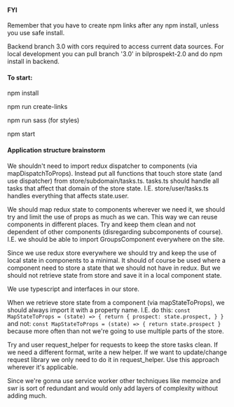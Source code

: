 #### FYI

Remember that you have to create npm links after any npm install, unless you use safe install.

Backend branch 3.0 with cors required to access current data sources. For local development you can pull branch '3.0' in bilprospekt-2.0 and do npm install in backend.


#### To start:

npm install

npm run create-links

npm run sass (for styles)

npm start

#### Application structure brainstorm

We shouldn't need to import redux dispatcher to components (via mapDispatchToProps). Instead put all functions that touch store state (and use dispatcher) from store/subdomain/tasks.ts. tasks.ts should handle all tasks that affect that domain of the store state. I.E. store/user/tasks.ts handles everything that affects state.user.

We should map redux state to components wherever we need it, we should try and limit the use of props as much as we can. This way we can reuse components in different places. Try and keep them clean and not dependent of other components (disregarding subcomponents of course). I.E. we should be able to import GroupsComponent everywhere on the site.

Since we use redux store everywhere we should try and keep the use of local state in components to a minimal. It should of course be used where a component need to store a state that we should not have in redux. But we should not retrieve state from store and save it in a local component state.

We use typescript and interfaces in our store.

When we retrieve store state from a component (via mapStateToProps), we should always import it with a property name. I.E. do this:
`const MapStateToProps = (state) => {
    return {
        prospect: state.prospect,
    }
}`
and not:
`const MapStateToProps = (state) => {
     return state.prospect
 }` 
because more often than not we're going to use multiple parts of the store.

Try and user request_helper for requests to keep the store tasks clean. If we need a different format, write a new helper. If we want to update/change request library we only need to do it in request_helper. Use this approach wherever it's applicable.

Since we're gonna use service worker other techniques like memoize and swr is sort of redundant and would only add layers of complexity without adding much.
